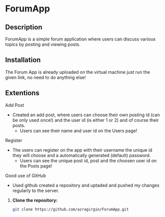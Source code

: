 # ForumApp

## Description

ForumApp is a simple forum application where users can discuss various topics by posting and viewing posts.

## Installation
The Forum App is already uploaded on the virtual machine just run the given link, no need to do anything else!

## Extentions
Add Post
- Created an add post, where users can choose their own posting id (can be only used once!) and the user id (is either 1 or 2) and of course their posts.
  - Users can see their name and user id on the Users page!

Register
- The users can register on the app with their username the unique id they will choose and a automatically generated (default) password.
  - Users can see the unique post id, post and the choosen user id on the Posts page!

Good use of GitHub
- Used github created a repository and uptaded and pushed my changes regularly to the server.

1. **Clone the repository:**
   ```bash
   git clone https://github.com/azragirgin/ForumApp.git
